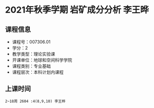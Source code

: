 # 2021年秋季学期 岩矿成分分析 李王晔






## 课程信息

- 课程号：007306.01
- 学分：2
- 教学类型：理论实验课
- 开课单位：地球和空间科学学院
- 课程类别：专业基础
- 课程层次：本科计划内课程

## 上课时间

```
2~18周 2604 :4(8,9,10) 李王晔
```

